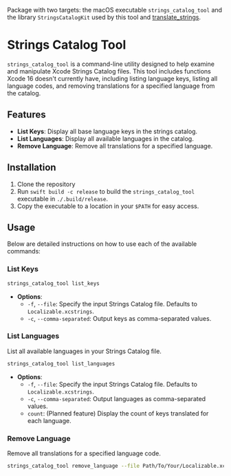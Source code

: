 Package with two targets: the macOS executable `strings_catalog_tool` and the library `StringsCatalogKit` used by this tool and [translate_strings](https://github.com/cenkbilgen/translate_strings). 

# Strings Catalog Tool

`strings_catalog_tool` is a command-line utility designed to help examine and manipulate Xcode Strings Catalog files. This tool includes functions Xcode 16 doesn't currently have, including listing language keys, listing all language codes, and removing translations for a specified language from the catalog.

## Features

- **List Keys**: Display all base language keys in the strings catalog.
- **List Languages**: Display all available languages in the catalog.
- **Remove Language**: Remove all translations for a specified language.

## Installation

1. Clone the repository 
1. Run `swift build -c release` to build the `strings_catalog_tool` executable in `./.build/release`.
2. Copy the executable to a location in your `$PATH` for easy access.

## Usage

Below are detailed instructions on how to use each of the available commands:

### List Keys

```bash
strings_catalog_tool list_keys
```

- **Options**:
  - `-f`, `--file`: Specify the input Strings Catalog file. Defaults to `Localizable.xcstrings`.
  - `-c`, `--comma-separated`: Output keys as comma-separated values.

### List Languages

List all available languages in your Strings Catalog file.

```bash
strings_catalog_tool list_languages
```

- **Options**:
  - `-f`, `--file`: Specify the input Strings Catalog file. Defaults to `Localizable.xcstrings`.
  - `-c`, `--comma-separated`: Output languages as comma-separated values.
  - `count`: (Planned feature) Display the count of keys translated for each language.

### Remove Language

Remove all translations for a specified language code.

```bash
strings_catalog_tool remove_language --file Path/To/Your/Localizable.xcstrings LANGUAGE_CODE
```

